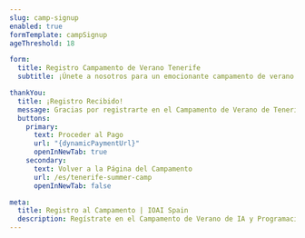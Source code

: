 ```yaml
---
slug: camp-signup
enabled: true
formTemplate: campSignup
ageThreshold: 18

form:
  title: Registro Campamento de Verano Tenerife
  subtitle: ¡Únete a nosotros para un emocionante campamento de verano de IA y programación en la hermosa Tenerife!

thankYou:
  title: ¡Registro Recibido!
  message: Gracias por registrarte en el Campamento de Verano de Tenerife. Por favor procede al pago para completar tu registro.
  buttons:
    primary:
      text: Proceder al Pago
      url: "{dynamicPaymentUrl}"
      openInNewTab: true
    secondary:
      text: Volver a la Página del Campamento
      url: /es/tenerife-summer-camp
      openInNewTab: false

meta:
  title: Registro al Campamento | IOAI Spain
  description: Regístrate en el Campamento de Verano de IA y Programación de Tenerife. Elige tu opción de alojamiento y asegura tu plaza hoy.
---
```

